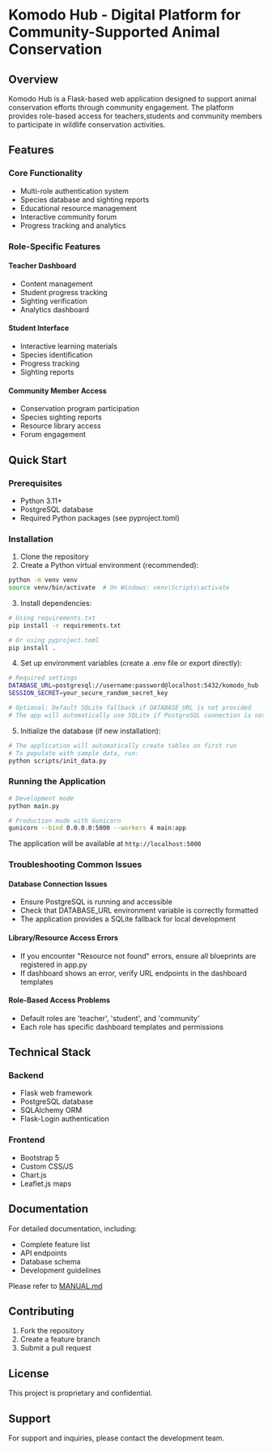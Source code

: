 # Komodo Hub - Digital Platform for Community-Supported Animal Conservation

## Overview
Komodo Hub is a Flask-based web application designed to support animal conservation efforts through community engagement. The platform provides role-based access for teachers,students and community members to participate in wildlife conservation activities.

## Features

### Core Functionality
- Multi-role authentication system
- Species database and sighting reports
- Educational resource management
- Interactive community forum
- Progress tracking and analytics

### Role-Specific Features

#### Teacher Dashboard
- Content management
- Student progress tracking
- Sighting verification
- Analytics dashboard

#### Student Interface
- Interactive learning materials
- Species identification
- Progress tracking
- Sighting reports

#### Community Member Access
- Conservation program participation
- Species sighting reports
- Resource library access
- Forum engagement

## Quick Start

### Prerequisites
- Python 3.11+
- PostgreSQL database
- Required Python packages (see pyproject.toml)

### Installation
1. Clone the repository
2. Create a Python virtual environment (recommended):
```bash
python -m venv venv
source venv/bin/activate  # On Windows: venv\Scripts\activate
```

3. Install dependencies:
```bash
# Using requirements.txt
pip install -r requirements.txt

# Or using pyproject.toml
pip install .
```

4. Set up environment variables (create a .env file or export directly):
```bash
# Required settings
DATABASE_URL=postgresql://username:password@localhost:5432/komodo_hub
SESSION_SECRET=your_secure_random_secret_key

# Optional: Default SQLite fallback if DATABASE_URL is not provided
# The app will automatically use SQLite if PostgreSQL connection is not available
```

5. Initialize the database (if new installation):
```bash
# The application will automatically create tables on first run
# To populate with sample data, run:
python scripts/init_data.py
```

### Running the Application
```bash
# Development mode
python main.py

# Production mode with Gunicorn
gunicorn --bind 0.0.0.0:5000 --workers 4 main:app
```

The application will be available at `http://localhost:5000`

### Troubleshooting Common Issues

#### Database Connection Issues
- Ensure PostgreSQL is running and accessible
- Check that DATABASE_URL environment variable is correctly formatted
- The application provides a SQLite fallback for local development

#### Library/Resource Access Errors
- If you encounter "Resource not found" errors, ensure all blueprints are registered in app.py
- If dashboard shows an error, verify URL endpoints in the dashboard templates

#### Role-Based Access Problems
- Default roles are 'teacher', 'student', and 'community'
- Each role has specific dashboard templates and permissions

## Technical Stack

### Backend
- Flask web framework
- PostgreSQL database
- SQLAlchemy ORM
- Flask-Login authentication

### Frontend
- Bootstrap 5
- Custom CSS/JS
- Chart.js
- Leaflet.js maps

## Documentation
For detailed documentation, including:
- Complete feature list
- API endpoints
- Database schema
- Development guidelines

Please refer to [MANUAL.md](MANUAL.md)

## Contributing
1. Fork the repository
2. Create a feature branch
3. Submit a pull request

## License
This project is proprietary and confidential.

## Support
For support and inquiries, please contact the development team.

